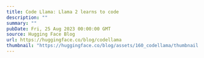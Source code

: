 ```yaml
---
title: Code Llama: Llama 2 learns to code
description: ""
summary: ""
pubDate: Fri, 25 Aug 2023 00:00:00 GMT
source: Hugging Face Blog
url: https://huggingface.co/blog/codellama
thumbnail: "https://huggingface.co/blog/assets/160_codellama/thumbnail.jpg"
---
```


